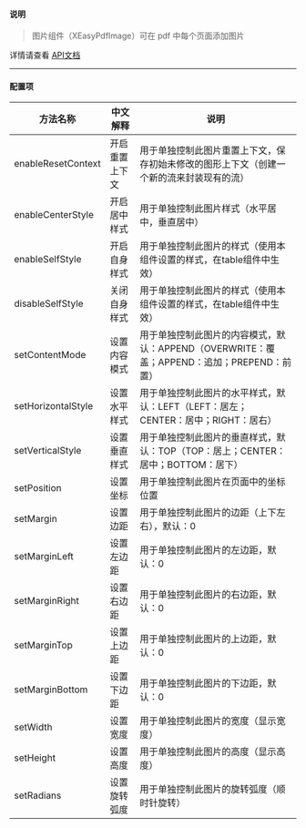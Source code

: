 #### 说明
> 图片组件（XEasyPdfImage）可在 pdf 中每个页面添加图片

详情请查看 [API文档](/md/pdfbox/api文档.md)

---

#### 配置项
|方法名称   |中文解释   |说明   |
|---|---|---|
|enableResetContext   |开启重置上下文   |用于单独控制此图片重置上下文，保存初始未修改的图形上下文（创建一个新的流来封装现有的流）   |
|enableCenterStyle   |开启居中样式   |用于单独控制此图片样式（水平居中，垂直居中）   |
|enableSelfStyle   |开启自身样式   |用于单独控制此图片的样式（使用本组件设置的样式，在table组件中生效）   |
|disableSelfStyle   |关闭自身样式   |用于单独控制此图片的样式（使用本组件设置的样式，在table组件中生效）   |
|setContentMode   |设置内容模式   |用于单独控制此图片的内容模式，默认：APPEND（OVERWRITE：覆盖；APPEND：追加；PREPEND：前置）   |
|setHorizontalStyle   |设置水平样式   |用于单独控制此图片的水平样式，默认：LEFT（LEFT：居左；CENTER：居中；RIGHT：居右）   |
|setVerticalStyle   |设置垂直样式   |用于单独控制此图片的垂直样式，默认：TOP（TOP：居上；CENTER：居中；BOTTOM：居下）   |
|setPosition   |设置坐标   |用于单独控制此图片在页面中的坐标位置   |
|setMargin   |设置边距   |用于单独控制此图片的边距（上下左右），默认：0  |
|setMarginLeft   |设置左边距   |用于单独控制此图片的左边距，默认：0  |
|setMarginRight   |设置右边距   |用于单独控制此图片的右边距，默认：0  |
|setMarginTop   |设置上边距   |用于单独控制此图片的上边距，默认：0  |
|setMarginBottom   |设置下边距   |用于单独控制此图片的下边距，默认：0  |
|setWidth   |设置宽度   |用于单独控制此图片的宽度（显示宽度）   |
|setHeight   |设置高度   |用于单独控制此图片的高度（显示高度）   |
|setRadians   |设置旋转弧度   |用于单独控制此图片的旋转弧度（顺时针旋转）   |
